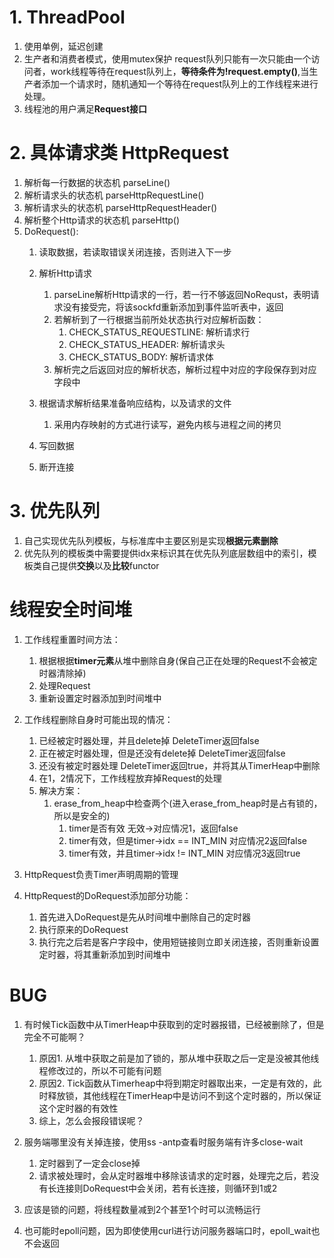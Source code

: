 # 1. ThreadPool
1. 使用单例，延迟创建
2. 生产者和消费者模式，使用mutex保护 request队列只能有一次只能由一个访问者，work线程等待在request队列上，**等待条件为!request.empty()**,当生产者添加一个请求时，随机通知一个等待在request队列上的工作线程来进行处理。
3. 线程池的用户满足**Request接口**

# 2. 具体请求类 HttpRequest
1. 解析每一行数据的状态机 parseLine()
2. 解析请求头的状态机    parseHttpRequestLine()
3. 解析请求头的状态机    parseHttpRequestHeader()
4. 解析整个Http请求的状态机  parseHttp()
5. DoRequest(): 
   1. 读取数据，若读取错误关闭连接，否则进入下一步
   2. 解析Http请求
      1. parseLine解析Http请求的一行，若一行不够返回NoRequst，表明请求没有接受完，将该sockfd重新添加到事件监听表中，返回
      2. 若解析到了一行根据当前所处状态执行对应解析函数：
         1. CHECK_STATUS_REQUESTLINE:  解析请求行
         2. CHECK_STATUS_HEADER: 解析请求头
         3. CHECK_STATUS_BODY: 解析请求体
      3. 解析完之后返回对应的解析状态，解析过程中对应的字段保存到对应字段中

   3. 根据请求解析结果准备响应结构，以及请求的文件
      1. 采用内存映射的方式进行读写，避免内核与进程之间的拷贝
   4. 写回数据
   5. 断开连接


# 3. 优先队列
1. 自己实现优先队列模板，与标准库中主要区别是实现**根据元素删除**
2. 优先队列的模板类中需要提供idx来标识其在优先队列底层数组中的索引，模板类自己提供**交换**以及**比较**functor

# 线程安全时间堆
1. 工作线程重置时间方法：
   1. 根据根据**timer元素**从堆中删除自身(保自己正在处理的Request不会被定时器清除掉)
   2. 处理Request
   3. 重新设置定时器添加到时间堆中
   
2. 工作线程删除自身时可能出现的情况：
   1. 已经被定时器处理，并且delete掉            DeleteTimer返回false
   2. 正在被定时器处理，但是还没有delete掉      DeleteTimer返回false
   3. 还没有被定时器处理                        DeleteTimer返回true，并将其从TimerHeap中删除     
   4. 在1，2情况下，工作线程放弃掉Request的处理
   5. 解决方案：
      1. erase_from_heap中检查两个(进入erase_from_heap时是占有锁的，所以是安全的)
         1. timer是否有效                               无效->对应情况1，返回false
         2. timer有效，但是timer->idx == INT_MIN        对应情况2返回false
         3. timer有效，并且timer->idx != INT_MIN        对应情况3返回true
3. HttpRequest负责Timer声明周期的管理
4. HttpRequest的DoRequest添加部分功能：
   1. 首先进入DoRequest是先从时间堆中删除自己的定时器
   2. 执行原来的DoRequest
   3. 执行完之后若是客户字段中，使用短链接则立即关闭连接，否则重新设置定时器，将其重新添加到时间堆中

# BUG
1. 有时候Tick函数中从TimerHeap中获取到的定时器报错，已经被删除了，但是完全不可能啊？
   1. 原因1. 从堆中获取之前是加了锁的，那从堆中获取之后一定是没被其他线程修改过的，所以不可能有问题
   2. 原因2. Tick函数从Timerheap中将到期定时器取出来，一定是有效的，此时释放锁，其他线程在TimerHeap中是访问不到这个定时器的，所以保证这个定时器的有效性
   3. 综上，怎么会报段错误呢？

2. 服务端哪里没有关掉连接，使用ss -antp查看时服务端有许多close-wait
   1. 定时器到了一定会close掉
   2. 请求被处理时，会从定时器堆中移除该请求的定时器，处理完之后，若没有长连接则DoRequest中会关闭，若有长连接，则循环到1或2

3. 应该是锁的问题，将线程数量减到2个甚至1个时可以流畅运行
4. 也可能时epoll问题，因为即使使用curl进行访问服务器端口时，epoll_wait也不会返回
